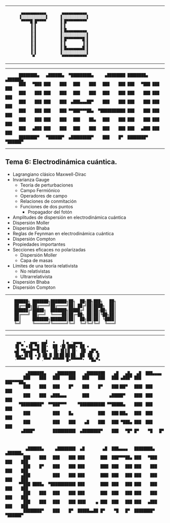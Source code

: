 
--------------------


           ▄▄▄▄▄▄▄▄▄▄▄       ▄▄▄▄▄▄▄▄▄▄▄
          ▐░░░░░░░░░░░▌     ▐░░░░░░░░░░░▌
           ▀▀▀▀█░█▀▀▀▀      ▐░█▀▀▀▀▀▀▀▀▀
               ▐░▌          ▐░▌
               ▐░▌          ▐░█▄▄▄▄▄▄▄▄▄
               ▐░▌          ▐░░░░░░░░░░░▌
               ▐░▌          ▐░█▀▀▀▀▀▀▀█░▌
               ▐░▌          ▐░▌       ▐░▌
               ▐░▌          ▐░█▄▄▄▄▄▄▄█░▌
               ▐░▌          ▐░░░░░░░░░░░▌
                ▀            ▀▀▀▀▀▀▀▀▀▀▀


--------------------

--------------------


          ████████▄   ▄██████▄  ▀█████████▄     ▄████████ ████████▄   ▄██████▄
          ███   ▀███ ███    ███   ███    ███   ███    ███ ███   ▀███ ███    ███
          ███    ███ ███    ███   ███    ███   ███    ███ ███    ███ ███    ███
          ███    ███ ███    ███  ▄███▄▄▄██▀    ███    ███ ███    ███ ███    ███
          ███    ███ ███    ███ ▀▀███▀▀▀██▄  ▀███████████ ███    ███ ███    ███
          ███    ███ ███    ███   ███    ██▄   ███    ███ ███    ███ ███    ███
          ███   ▄███ ███    ███   ███    ███   ███    ███ ███   ▄███ ███    ███
          ████████▀   ▀██████▀  ▄█████████▀    ███    █▀  ████████▀   ▀██████▀


--------------------


## Tema 6: Electrodinámica cuántica.

- Lagrangiano clásico Maxwell-Dirac
- Invarianza Gauge
	- Teoría de perturbaciones
	- Campo Fermiónico
	- Operadores de campo
	- Relaciones de conmitación
	- Funciones de dos puntos
		- Propagador del fotón 
- Amplitudes de dispersión en electrodinámica cuántica
- Dispersión Moller
- Dispersión Bhaba
- Reglas de Feynman en electrodinámica cuántica
- Dispersión Compton
- Propiedades importantes
- Secciones eficaces no polarizadas
	- Dispersión Moller
	- Capa de masas
- Límites de una teoría relativista
	- No relativistas
	- Ultrarrelativista
- Dispersión Bhaba
- Dispersión Compton

--------------------


        ██████╗ ███████╗███████╗██╗  ██╗██╗███╗   ██╗
        ██╔══██╗██╔════╝██╔════╝██║ ██╔╝██║████╗  ██║
        ██████╔╝█████╗  ███████╗█████╔╝ ██║██╔██╗ ██║
        ██╔═══╝ ██╔══╝  ╚════██║██╔═██╗ ██║██║╚██╗██║
        ██║     ███████╗███████║██║  ██╗██║██║ ╚████║
        ╚═╝     ╚══════╝╚══════╝╚═╝  ╚═╝╚═╝╚═╝  ╚═══╝


--------------------


--------------------


         ▄▄ •  ▄▄▄· ▄▄▌  ▪   ▐ ▄ ·▄▄▄▄
        ▐█ ▀ ▪▐█ ▀█ ██•  ██ •█▌▐███▪ ██ ▪
        ▄█ ▀█▄▄█▀▀█ ██▪  ▐█·▐█▐▐▌▐█· ▐█▌ ▄█▀▄
        ▐█▄▪▐█▐█ ▪▐▌▐█▌▐▌▐█▌██▐█▌██. ██ ▐█▌.▐▌
        ·▀▀▀▀  ▀  ▀ .▀▀▀ ▀▀▀▀▀ █▪▀▀▀▀▀•  ▀█▄▀▪


--------------------


             ▄███████▄    ▄████████    ▄████████    ▄█   ▄█▄  ▄█  ███▄▄▄▄
            ███    ███   ███    ███   ███    ███   ███ ▄███▀ ███  ███▀▀▀██▄
            ███    ███   ███    █▀    ███    █▀    ███▐██▀   ███▌ ███   ███
            ███    ███  ▄███▄▄▄       ███         ▄█████▀    ███▌ ███   ███
          ▀█████████▀  ▀▀███▀▀▀     ▀███████████ ▀▀█████▄    ███▌ ███   ███
            ███          ███    █▄           ███   ███▐██▄   ███  ███   ███
            ███          ███    ███    ▄█    ███   ███ ▀███▄ ███  ███   ███
           ▄████▀        ██████████  ▄████████▀    ███   ▀█▀ █▀    ▀█   █▀



             ▄██████▄     ▄████████  ▄█        ▄█  ███▄▄▄▄   ████████▄   ▄██████▄
            ███    ███   ███    ███ ███       ███  ███▀▀▀██▄ ███   ▀███ ███    ███
            ███    █▀    ███    ███ ███       ███▌ ███   ███ ███    ███ ███    ███
           ▄███          ███    ███ ███       ███▌ ███   ███ ███    ███ ███    ███
          ▀▀███ ████▄  ▀███████████ ███       ███▌ ███   ███ ███    ███ ███    ███
            ███    ███   ███    ███ ███       ███  ███   ███ ███    ███ ███    ███
            ███    ███   ███    ███ ███▌    ▄ ███  ███   ███ ███   ▄███ ███    ███
            ████████▀    ███    █▀  █████▄▄██ █▀    ▀█   █▀  ████████▀   ▀██████▀
